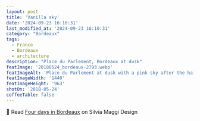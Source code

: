```yaml
---
layout: post
title: 'Vanilla sky'
date: '2024-09-23 16:10:31'
last_modified_at: '2024-09-23 16:10:31'
category: "Bordeaux"
tags:
  - France
  - Bordeaux
  - architecture
description: "Place du Parlement, Bordeaux at dusk"
featImage: '20180524_bordeaux-2793.webp'
featImageAlt: 'Place du Parlement at dusk with a pink sky after the hailstorm'
featImageWidth: '1440'
featImageHeight: '963'
shotOn: '2018-05-24'
coffeeTable: false
---
```

🔗 Read [Four days in Bordeaux](https://silviamaggidesign.com/photography/four-days-in-bordeaux/) on Silvia Maggi Design